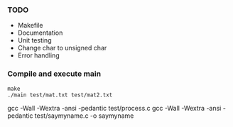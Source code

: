 ### TODO

- Makefile
- Documentation
- Unit testing
- Change char to unsigned char
- Error handling

### Compile and execute main

```
make
./main test/mat.txt test/mat2.txt
```

gcc -Wall -Wextra -ansi -pedantic test/process.c
gcc -Wall -Wextra -ansi -pedantic test/saymyname.c -o saymyname

